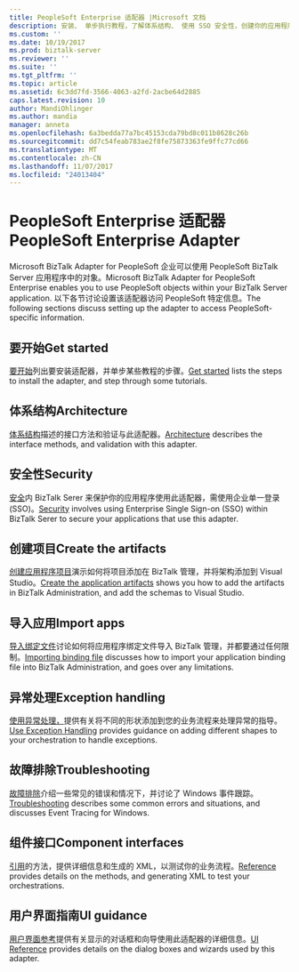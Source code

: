 ```yaml
---
title: PeopleSoft Enterprise 适配器 |Microsoft 文档
description: 安装、 单步执行教程，了解体系结构、 使用 SSO 安全性，创建你的应用程序、 导入绑定文件中，和 PeopleSoft 企业 BizTalk Server 中使用 BizTalk 适配器时添加异常处理
ms.custom: ''
ms.date: 10/19/2017
ms.prod: biztalk-server
ms.reviewer: ''
ms.suite: ''
ms.tgt_pltfrm: ''
ms.topic: article
ms.assetid: 6c3dd7fd-3566-4063-a2fd-2acbe64d2885
caps.latest.revision: 10
author: MandiOhlinger
ms.author: mandia
manager: anneta
ms.openlocfilehash: 6a3bedda77a7bc45153cda79bd8c011b8628c26b
ms.sourcegitcommit: dd7c54feab783ae2f8fe75873363fe9ffc77cd66
ms.translationtype: MT
ms.contentlocale: zh-CN
ms.lasthandoff: 11/07/2017
ms.locfileid: "24013404"
---
```

# <a name="peoplesoft-enterprise-adapter"></a><span data-ttu-id="e7957-103">PeopleSoft Enterprise 适配器</span><span class="sxs-lookup"><span data-stu-id="e7957-103">PeopleSoft Enterprise Adapter</span></span>
<span data-ttu-id="e7957-104">Microsoft BizTalk Adapter for PeopleSoft 企业可以使用 PeopleSoft BizTalk Server 应用程序中的对象。</span><span class="sxs-lookup"><span data-stu-id="e7957-104">Microsoft BizTalk Adapter for PeopleSoft Enterprise enables you to use PeopleSoft objects within your BizTalk Server application.</span></span> <span data-ttu-id="e7957-105">以下各节讨论设置该适配器访问 PeopleSoft 特定信息。</span><span class="sxs-lookup"><span data-stu-id="e7957-105">The following sections discuss setting up the adapter to access PeopleSoft-specific information.</span></span>  
  
## <a name="get-started"></a><span data-ttu-id="e7957-106">要开始</span><span class="sxs-lookup"><span data-stu-id="e7957-106">Get started</span></span>
<span data-ttu-id="e7957-107">[要开始](../core/getting-started-with-biztalk-adapter-for-peoplesoft-enterprise.md)列出要安装适配器，并单步某些教程的步骤。</span><span class="sxs-lookup"><span data-stu-id="e7957-107">[Get started](../core/getting-started-with-biztalk-adapter-for-peoplesoft-enterprise.md) lists the steps to install the adapter, and step through some tutorials.</span></span>

## <a name="architecture"></a><span data-ttu-id="e7957-108">体系结构</span><span class="sxs-lookup"><span data-stu-id="e7957-108">Architecture</span></span>
<span data-ttu-id="e7957-109">[体系结构](../core/architecture-of-biztalk-adapter-for-peoplesoft-enterprise.md)描述的接口方法和验证与此适配器。</span><span class="sxs-lookup"><span data-stu-id="e7957-109">[Architecture](../core/architecture-of-biztalk-adapter-for-peoplesoft-enterprise.md) describes the interface methods, and validation with this adapter.</span></span>

## <a name="security"></a><span data-ttu-id="e7957-110">安全性</span><span class="sxs-lookup"><span data-stu-id="e7957-110">Security</span></span>
<span data-ttu-id="e7957-111">[安全](../core/security-in-biztalk-adapter-for-peoplesoft-enterprise.md)内 BizTalk Serer 来保护你的应用程序使用此适配器，需使用企业单一登录 (SSO)。</span><span class="sxs-lookup"><span data-stu-id="e7957-111">[Security](../core/security-in-biztalk-adapter-for-peoplesoft-enterprise.md) involves using Enterprise Single Sign-on (SSO) within BizTalk Serer to secure your applications that use this adapter.</span></span>

## <a name="create-the-artifacts"></a><span data-ttu-id="e7957-112">创建项目</span><span class="sxs-lookup"><span data-stu-id="e7957-112">Create the artifacts</span></span>
<span data-ttu-id="e7957-113">[创建应用程序项目](../core/developing-applications4.md)演示如何将项目添加在 BizTalk 管理，并将架构添加到 Visual Studio。</span><span class="sxs-lookup"><span data-stu-id="e7957-113">[Create the application artifacts](../core/developing-applications4.md) shows you how to add the artifacts in BizTalk Administration, and add the schemas to Visual Studio.</span></span>

## <a name="import-apps"></a><span data-ttu-id="e7957-114">导入应用</span><span class="sxs-lookup"><span data-stu-id="e7957-114">Import apps</span></span>
<span data-ttu-id="e7957-115">[导入绑定文件](../core/deploying-biztalk-adapter-for-peoplesoft-enterprise.md)讨论如何将应用程序绑定文件导入 BizTalk 管理，并都要通过任何限制。</span><span class="sxs-lookup"><span data-stu-id="e7957-115">[Importing binding file](../core/deploying-biztalk-adapter-for-peoplesoft-enterprise.md) discusses how to import your application binding file into BizTalk Administration, and goes over any limitations.</span></span> 

## <a name="exception-handling"></a><span data-ttu-id="e7957-116">异常处理</span><span class="sxs-lookup"><span data-stu-id="e7957-116">Exception handling</span></span>
<span data-ttu-id="e7957-117">[使用异常处理，](../core/using-biztalk-server-exception-handling2.md)提供有关将不同的形状添加到您的业务流程来处理异常的指导。</span><span class="sxs-lookup"><span data-stu-id="e7957-117">[Use Exception Handling](../core/using-biztalk-server-exception-handling2.md) provides guidance on adding different shapes to your orchestration to handle exceptions.</span></span>

## <a name="troubleshooting"></a><span data-ttu-id="e7957-118">故障排除</span><span class="sxs-lookup"><span data-stu-id="e7957-118">Troubleshooting</span></span>
<span data-ttu-id="e7957-119">[故障排除](../core/troubleshooting-peoplesoft.md)介绍一些常见的错误和情况下，并讨论了 Windows 事件跟踪。</span><span class="sxs-lookup"><span data-stu-id="e7957-119">[Troubleshooting](../core/troubleshooting-peoplesoft.md) describes some common errors and situations, and discusses Event Tracing for Windows.</span></span>

## <a name="component-interfaces"></a><span data-ttu-id="e7957-120">组件接口</span><span class="sxs-lookup"><span data-stu-id="e7957-120">Component interfaces</span></span>
<span data-ttu-id="e7957-121">[引用](../core/technical-reference-for-peoplesoft-enterprise.md)的方法，提供详细信息和生成的 XML，以测试你的业务流程。</span><span class="sxs-lookup"><span data-stu-id="e7957-121">[Reference](../core/technical-reference-for-peoplesoft-enterprise.md) provides details on the methods, and generating XML to test your orchestrations.</span></span>

## <a name="ui-guidance"></a><span data-ttu-id="e7957-122">用户界面指南</span><span class="sxs-lookup"><span data-stu-id="e7957-122">UI guidance</span></span>
<span data-ttu-id="e7957-123">[用户界面参考](../core/ui-reference-for-biztalk-adapter-for-peoplesoft-enterprise.md)提供有关显示的对话框和向导使用此适配器的详细信息。</span><span class="sxs-lookup"><span data-stu-id="e7957-123">[UI Reference](../core/ui-reference-for-biztalk-adapter-for-peoplesoft-enterprise.md) provides details on the dialog boxes and wizards used by this adapter.</span></span> 